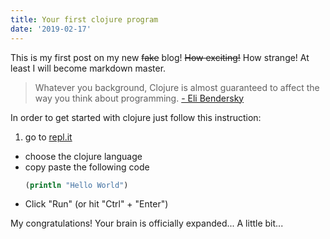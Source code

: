 ```yaml
---
title: Your first clojure program
date: '2019-02-17'
---
```


This is my first post on my new ~~fake~~ blog! ~~How exciting!~~ How strange!
At least I will become markdown master.

> Whatever you background, Clojure is almost guaranteed to affect the way you think about programming.
> [- Eli Bendersky](https://eli.thegreenplace.net/2017/clojure-the-perfect-language-to-expand-your-brain/)

In order to get started with clojure just follow this instruction:

1. go to <a href="https://repl.it/" target="_blank">repl.it</a>

- choose the clojure language
- copy paste the following code
  ```clojure
  (println "Hello World")
  ```
- Click "Run" (or hit "Ctrl" + "Enter")

My congratulations! Your brain is officially expanded... A little bit...
